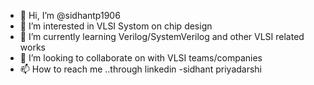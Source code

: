 - 👋 Hi, I’m @sidhantp1906
- 👀 I’m interested in VLSI Systom on chip design
- 🌱 I’m currently learning Verilog/SystemVerilog and other VLSI related works
- 💞️ I’m looking to collaborate on with VLSI teams/companies
- 📫 How to reach me ..through linkedin -sidhant priyadarshi

<!---
sidhantp1906/sidhantp1906 is a ✨ special ✨ repository because its `README.md` (this file) appears on your GitHub profile.
You can click the Preview link to take a look at your changes.
--->
